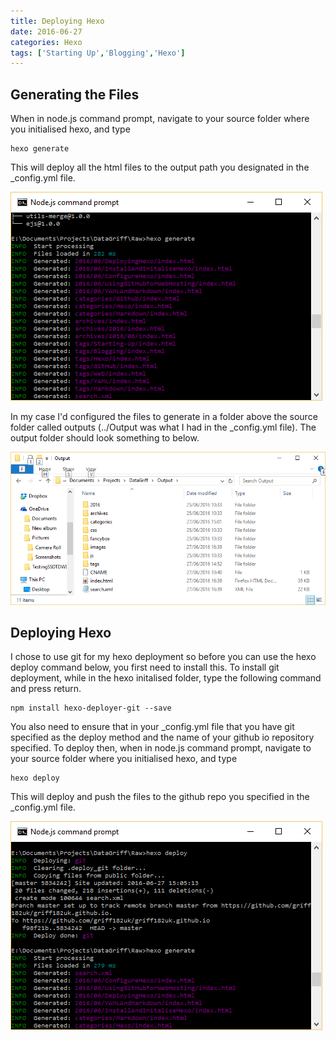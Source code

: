 ```yaml
---
title: Deploying Hexo
date: 2016-06-27
categories: Hexo
tags: ['Starting Up','Blogging','Hexo']
---
```


## Generating the Files

When in node.js command prompt, navigate to your source folder where you initialised hexo, and type
```
hexo generate
```
This will deploy all the html files to the output path you designated in the \_config.yml file.

![Hexo Generate Output](../images/HexoGenerate.png)

In my case I'd configured the files to generate in a folder above the source folder called outputs (../Output was what I had in the \_config.yml file). The output folder should look something to below. 

![Hexo Output Files](../images/HexoOutputFiles.png)

## Deploying Hexo

I chose to use git for my hexo deployment so before you can use the hexo deploy command below, you first need to install this. To install git deployment, while in the hexo initalised folder, type the following command and press return.
```
npm install hexo-deployer-git --save
```
You also need to ensure that in your \_config.yml file that you have git specified as the deploy method and the name of your github io repository specified.
To deploy then, when in node.js command prompt, navigate to your source folder where you initialised hexo, and type
```
hexo deploy
```
This will deploy and push the files to the github repo you specified in the \_config.yml file.

![Hexo Deploy Output](../images/HexoDeploy.png)
